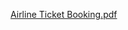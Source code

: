 [Airline Ticket Booking.pdf](https://github.com/TanujaDaddikar/AirlineTicketBooking/files/10663509/Airline.Ticket.Booking.pdf)
